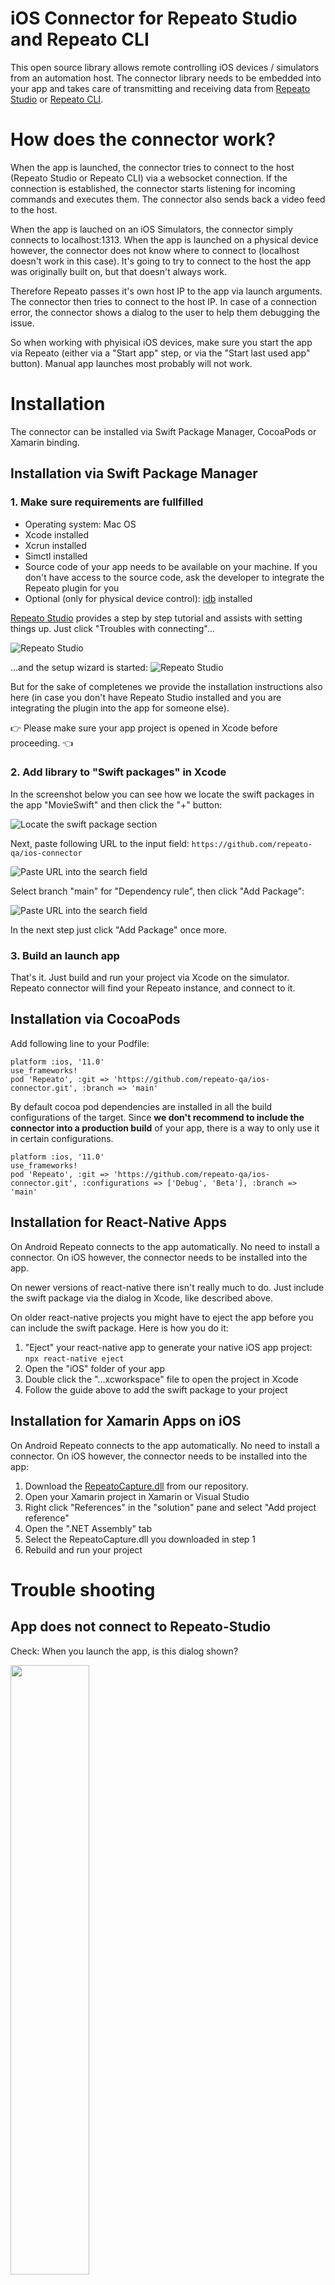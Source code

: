# iOS Connector for Repeato Studio and Repeato CLI

This open source library allows remote controlling iOS devices / simulators from an automation host.
The connector library needs to be embedded into your app and takes care of transmitting and receiving data from [Repeato Studio](https://www.repeato.app) or [Repeato CLI](https://www.npmjs.com/package/@repeato/cli-testrunner).

# How does the connector work?

When the app is launched, the connector tries to connect to the host (Repeato Studio or Repeato CLI) via a websocket connection. If the connection is established, the connector starts listening for incoming commands and executes them. The connector also sends back a video feed to the host.

When the app is lauched on an iOS Simulators, the connector simply connects to localhost:1313. 
When the app is launched on a physical device however, the connector does not know where to connect to (localhost doesn't work in this case). It's going to try to connect to the host the app was originally built on, but that doesn't always work.

Therefore Repeato passes it's own host IP to the app via launch arguments. The connector then tries to connect to the host IP. 
In case of a connection error, the connector shows a dialog to the user to help them debugging the issue.

So when working with phyisical iOS devices, make sure you start the app via Repeato (either via a "Start app" step, or via the "Start last used app" button).
Manual app launches most probably will not work.

# Installation

The connector can be installed via Swift Package Manager, CocoaPods or Xamarin binding.

## Installation via Swift Package Manager

### 1. Make sure requirements are fullfilled

- Operating system: Mac OS
- Xcode installed
- Xcrun installed
- Simctl installed
- Source code of your app needs to be available on your machine. If you don't have access to the source code, ask the developer to integrate the Repeato plugin for you
- Optional (only for physical device control): [idb](https://fbidb.io/) installed

[Repeato Studio](https://www.repeato.app) provides a step by step tutorial and assists with setting things up. Just click "Troubles with connecting"...

![Repeato Studio](/docs/assets/repeato-studio-help1.png "Repeato Studio")

...and the setup wizard is started:
![Repeato Studio](/docs/assets/repeato-studio-help2.png "Repeato Studio setup wizard")

But for the sake of completenes we provide the installation instructions also here (in case you don't have Repeato Studio installed and you are integrating the plugin into the app for someone else).

👉 Please make sure your app project is opened in Xcode before proceeding. 👈

### 2. Add library to "Swift packages" in Xcode

In the screenshot below you can see how we locate the swift packages in the app "MovieSwift" and then click the "+" button:

![Locate the swift package section](/docs/assets/connect-ios1-xcode13.png "Swift package section in Xcode")

Next, paste following URL to the input field: `https://github.com/repeato-qa/ios-connector`

![Paste URL into the search field](/docs/assets/connect-ios2-xcode13.png)

Select branch "main" for "Dependency rule", then click "Add Package":

![Paste URL into the search field](/docs/assets/connect-ios3-xcode13.png)

In the next step just click "Add Package" once more.

### 3. Build an launch app

That's it. Just build and run your project via Xcode on the simulator. Repeato connector will find your Repeato instance, and connect to it.

## Installation via CocoaPods

Add following line to your Podfile:

```
platform :ios, '11.0'
use_frameworks!
pod 'Repeato', :git => 'https://github.com/repeato-qa/ios-connector.git', :branch => 'main'
```

By default cocoa pod dependencies are installed in all the build configurations of the target. Since **we don't recommend to include the connector into a production build** of your app, there is a way to only use it in certain configurations.

```
platform :ios, '11.0'
use_frameworks!
pod 'Repeato', :git => 'https://github.com/repeato-qa/ios-connector.git', :configurations => ['Debug', 'Beta'], :branch => 'main'
```

## Installation for React-Native Apps

On Android Repeato connects to the app automatically. No need to install a connector.
On iOS however, the connector needs to be installed into the app.

On newer versions of react-native there isn't really much to do. Just include the swift package via the dialog in Xcode, like described above.

On older react-native projects you might have to eject the app before you can include the swift package. Here is how you do it:

1. "Eject" your react-native app to generate your native iOS app project: `npx react-native eject`
2. Open the "iOS" folder of your app 
3. Double click the "...xcworkspace" file to open the project in Xcode
4. Follow the guide above to add the swift package to your project

## Installation for Xamarin Apps on iOS

On Android Repeato connects to the app automatically. No need to install a connector.
On iOS however, the connector needs to be installed into the app:

1. Download the [RepeatoCapture.dll](/xamarin-bindings/Test/Test/Libraries/RepeatoCapture.dll) from our repository.
2. Open your Xamarin project in Xamarin or Visual Studio
3. Right click "References" in the "solution" pane and select "Add project reference"
4. Open the ".NET Assembly" tab
5. Select the RepeatoCapture.dll you downloaded in step 1
6. Rebuild and run your project

# Trouble shooting

## App does not connect to Repeato-Studio

Check: When you launch the app, is this dialog shown?


<img src="/docs/assets/ios-connector-dialog.png" width="50%" />

**If YES**: Take a look at the line "Trying to connect to ...". The connector is trying to connect to that address. If that address is wrong, the app will not be able to connect to Repeato. If you are running the app on a simulator, the address can default to "localhost", that is fine. If you are running the app on a physical device however, the address of your machine, running Repeato, might not be known by the app. In that case, you need to start the app via Repeato (either via a "Start app" step, or via the "Start last used app" button). Manual app launches most probably will not work.

**If NO**: You might need to check if the plugin is integrated properly. If you are not a developer, you might need to talk to one. The plugin is open source, so they might easily find the reason why the dialog is not shown.

# Implementation details
(mostly internal documentation for our dev team)

## Connection debug dialog shown on device - how does it work?
The connector shows a dialog on launch of the app to simplify debugging for the user in case of a connection issue. As soon as the connector connects to Repeato, the dialog is automatically closed.

Here are the details of how this dialog operates:

1. If no connection possible on real device: show dialog with countdown and close app
2. If no connection possible on simulator: show dialog with log, but no countdown and no app close
3. If connection established: hide dialog and stop logging to text view
4. If connection breaks on real device: show dialog with countdown and close app (in the future, we should try to reconnect automatically)
5. If connection breaks on simulator: show dialog, but no countdown and no app close (in the future, we should try to reconnect automatically)
6. If "Cancel" button is pressed, countdown and cancel button should be hidden and and app close should be canceled. Dialog should stay open

**To sum it up**: It doesn't matter if host IP is known or not and if launch args are given or not: We show the dialog when there is no connection to the host (either because it is not yet established or it was not possible or the connection broke)
Additionally we show a countdown and close the app if no connection is there BUT only on physical devices.

## Xamarin - How to create/update the bindings library.


1. Install the latest version of sharpie: https://docs.microsoft.com/en-us/xamarin/cross-platform/macios/binding/objective-sharpie/get-started#installing
2. Download Library and rename RepeatoImpl.m to RepeatoCapture.h
3. Create Fat library (.a) with next Make file
```
XBUILD=/Applications/Xcode.app/Contents/Developer/usr/bin/xcodebuild
PROJECT_ROOT=./RepeatoCapture
PROJECT=$(PROJECT_ROOT)/RepeatoCapture.xcodeproj
TARGET=RepeatoCapture


all: lib$(TARGET).a

lib$(TARGET)-x86_64.a:
	$(XBUILD) -project $(PROJECT) -target $(TARGET) -sdk iphonesimulator -configuration Release clean build
	-mv $(PROJECT_ROOT)/build/Release-iphonesimulator/lib$(TARGET).a $@

lib$(TARGET)-arm64.a:
	$(XBUILD) -project $(PROJECT) -target $(TARGET) -sdk iphoneos -arch arm64 -configuration Release clean build
	-mv $(PROJECT_ROOT)/build/Release-iphoneos/lib$(TARGET).a $@

lib$(TARGET).a: lib$(TARGET)-x86_64.a lib$(TARGET)-arm64.a
	xcrun -sdk iphoneos lipo -create -output $@ $^

clean:
	-rm -f *.a *.dll

```
4. Call sharpie command that would gererate ApiDefinition.cs and Structs.cs
```
sharpie bind -output RepeatoCaptureLibrary -namespace  RepeatoCapture -sdk iphoneos16.2 RepeatoCapture/build/Release-iphoneos/include/RepeatoCapture/RepeatoCapture.h  -scope RepeatoCapture/build/Release-iphoneos/include/RepeatoCapture 
```

//iphoneos16.2 - change to sdk that XCode supports

5. Copy generated code into Xamarin Bindings Lib project
6. Include/Replace Fat Lib into project as well
7. Call Build command for the solution
8. Copy gererated lib from bin/iPhone and add as reference into Xamarin.iOS project

## How to change the iOS connector implemenation and test it

Instead of importing a swift dependency via the dialog where you paste the repo url, it's also possible to use a local clone.
1. In XCode select your project in the left pane
2. Navigate to "Swift Packages"
3. Click the "+" icon
4. paste the repository URL https://github.com/repeato-qa/ios-connector.git
5. Select the right branch (at time of writing that's "remote-optimised")
6. Click "Next", select "RemoteCapture" and "Finish"
7. Clone https://github.com/repeato-qa/ios-connector.git to your disk and select the right branch
8. Drag the "Remote" folder from finder into the iOS app project*
9. Change the source code in the cloned repository and run your app project
   
* There seems to be a bug though:
In some cases, the package will show up in the project pane, but without the disclosure triangle, and the library it contained wouldn't show up when I tried to choose it with "Link Binary with Libraries".
The solution I found was to close the Xcode project after dropping the Swift package. On reopening the project, the disclosure triangle appeared, and everything else worked.
This is in Xcode 12.4.